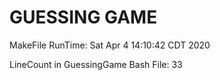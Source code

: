 # GUESSING GAME
MakeFile RunTime:
Sat Apr  4 14:10:42 CDT 2020


LineCount in GuessingGame Bash File:
33


